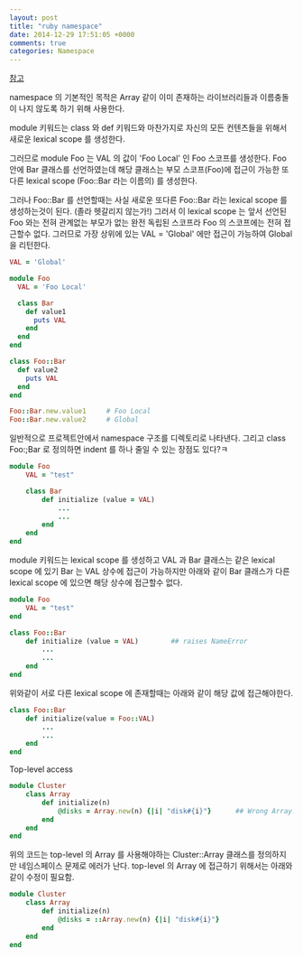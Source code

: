 ```yaml
---
layout: post
title: "ruby namespace"
date: 2014-12-29 17:51:05 +0000
comments: true
categories: Namespace
---
```


[참고](http://www.toptal.com/ruby/interview-questions)

namespace 의 기본적인 목적은 Array 같이 이미 존재하는 라이브러리들과 이름충돌이 나지 않도록 하기 위해 사용한다.

module 키워드는 class 와 def 키워드와 마찬가지로 자신의 모든 컨텐츠들을 위해서 새로운 lexical scope 를 생성한다.

그러므로 module Foo 는 VAL 의 값이 'Foo Local' 인 Foo 스코프를 생성한다. Foo 안에 Bar 클래스를 선언하였는데 해당 클래스는 부모 스코프(Foo)에 접근이 가능한 또다른 lexical scope (Foo::Bar 라는 이름의) 를 생성한다.

그러나 Foo::Bar 를 선언할때는 사실 새로운 또다른 Foo::Bar 라는 lexical scope 를 생성하는것이 된다. (졸라 헷갈리지 않는가!) 그러서 이 lexical scope 는 앞서 선언된 Foo 와는 전혀 관계없는 부모가 없는 완전 독립된 스코프라 Foo 의 스코프에는 전혀 접근할수 없다. 그러므로 가장 상위에 있는 VAL = 'Global' 에만 접근이 가능하여 Global 을 리턴한다.

```ruby
VAL = 'Global'

module Foo
  VAL = 'Foo Local'

  class Bar
    def value1
      puts VAL
    end
  end
end

class Foo::Bar
  def value2
    puts VAL
  end
end

Foo::Bar.new.value1		# Foo Local
Foo::Bar.new.value2		# Global

```

일반적으로 프로젝트안에서 namespace 구조를 디렉토리로 나타낸다. 그리고 class Foo:;Bar 로 정의하면 indent 를 하나 줄일 수 있는 장점도 있다?ㅋ


```ruby
module Foo
	VAL = "test"

	class Bar
		def initialize (value = VAL)
			...
			...
		end
	end
end
```
module 키워드는 lexical scope 를 생성하고 VAL 과 Bar 클래스는 같은 lexical scope 에 있기 Bar 는 VAL 상수에 접근이 가능하지만 아래와 같이 Bar 클래스가 다른 lexical scope 에 있으면 해당 상수에 접근할수 없다.

```ruby
module Foo
	VAL = "test"
end

class Foo::Bar
	def initialize (value = VAL)		## raises NameError
		...
		...
	end
end
```

위와같이 서로 다른 lexical scope 에 존재할때는 아래와 같이 해당 값에 접근해야한다.

```ruby
class Foo::Bar
	def initialize(value = Foo::VAL)
		...
		...
	end
end
```

Top-level access
```ruby
module Cluster
	class Array
		def initialize(n)
			@disks = Array.new(n) {|i| "disk#{i}"}		## Wrong Array! SystemStackError!
		end
	end
end
```

위의 코드는 top-level 의 Array 를 사용해야하는 Cluster::Array 클래스를 정의하지만 네임스페이스 문제로 에러가 난다. top-level 의 Array 에 접근하기 위해서는 아래와 같이 수정이 필요함.

```ruby
module Cluster
	class Array
		def initialize(n)
			@disks = ::Array.new(n) {|i| "disk#{i}"}
		end
	end
end
```











